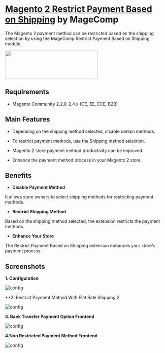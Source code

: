 # [Magento 2 Restrict Payment Based on Shipping](https://magecomp.com/magento-2-restrict-payment-based-on-shipping.html) by MageComp

The Magento 2 payment method can be restricted based on the shipping selection by using the MageComp Restrict Payment Based on Shipping module.

<a href="https://magecomp.com/magento-2-restrict-payment-based-on-shipping.html"><img width="300" height="92" src="https://magecomp.com/media/button.webp"></a>

## Requirements
* Magento Community 2.2.0-2.4.x (CE, EE, ECE, B2B)

## Main Features

* Depending on the shipping method selected, disable certain methods.

* To restrict payment methods, use the Shipping method selection.

* Magento 2 store payment method productivity can be improved.

* Enhance the payment method process in your Magento 2 store.

## Benefits

* **Disable Payment Method**

It allows store owners to select shipping methods for restricting payment methods.

* **Restrict Shipping Method**

Based on the shipping method selected, the extension restricts the payment methods.

* **Enhance Your Store**

The Restrict Payment Based on Shipping extension enhances your store's payment process

## Screenshots

**1. Configuration**

![config](https://magecomp.com/media/catalog/product/cache/19b10369fecc27f1a40729d1b5b60dea/1/_/1.configuration_9.webp)

**2. Restrict Payment Method With Flat Rate Shipping 2 

![config](https://magecomp.com/media/catalog/product/cache/19b10369fecc27f1a40729d1b5b60dea/2/_/2.restrict_payment_method_with_flat_rate_shipping_2_.webp)

**3. Bank Transfer Payment Option Frontend**

![config](https://magecomp.com/media/catalog/product/cache/19b10369fecc27f1a40729d1b5b60dea/3/_/3.bank_transfer_payment_option_frontend.webp)

**4.Non Restricted Payment Method Frontend**

![config](https://magecomp.com/media/catalog/product/cache/19b10369fecc27f1a40729d1b5b60dea/4/_/4.non_restricted_payment_method_frontend_2.webp)

